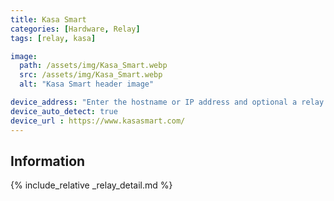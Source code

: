 ```yaml
---
title: Kasa Smart
categories: [Hardware, Relay]
tags: [relay, kasa]

image:
  path: /assets/img/Kasa_Smart.webp
  src: /assets/img/Kasa_Smart.webp
  alt: "Kasa Smart header image"

device_address: "Enter the hostname or IP address and optional a relay number separated by a comma.<br />Ex: `192.168.1.15,1`"
device_auto_detect: true
device_url : https://www.kasasmart.com/
---
```


## Information


{% include_relative _relay_detail.md %}